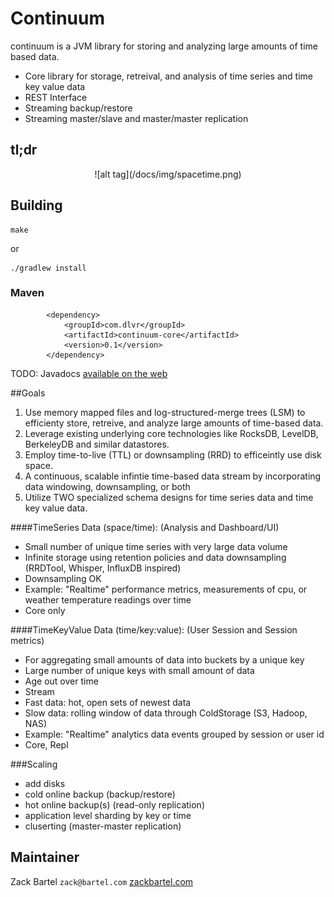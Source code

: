 # Continuum

continuum is a JVM library for storing and analyzing large amounts of time based data.

 - Core library for storage, retreival, and analysis of time series and time key value data
 - REST Interface
 - Streaming backup/restore
 - Streaming master/slave and master/master replication

## tl;dr
<p align="center">
![alt tag](/docs/img/spacetime.png)
<p>

## Building

    make
    
 or

    ./gradlew install

### Maven
```
		<dependency>
			<groupId>com.dlvr</groupId>
			<artifactId>continuum-core</artifactId>
			<version>0.1</version>
		</dependency>
```

TODO: Javadocs [available on the web](http://TODO.com)

##Goals
1. Use memory mapped files and log-structured-merge trees (LSM) to efficienty store, retreive, and analyze large amounts of time-based data.
2. Leverage existing underlying core technologies like RocksDB, LevelDB, BerkeleyDB and similar datastores.
3. Employ time-to-live (TTL) or downsampling (RRD) to efficeintly use disk space.
4. A continuous, scalable infintie time-based data stream by incorporating data windowing, downsampling, or both
5. Utilize TWO specialized schema designs for time series data and time key value data.

####TimeSeries Data (space/time): (Analysis and Dashboard/UI)
 - Small number of unique time series with very large data volume
 - Infinite storage using retention policies and data downsampling (RRDTool, Whisper, InfluxDB inspired)
 - Downsampling OK
 - Example: "Realtime" performance metrics, measurements of cpu, or weather temperature readings over time
 - Core only

####TimeKeyValue Data (time/key:value): (User Session and Session metrics)
 - For aggregating small amounts of data into buckets by a unique key
 - Large number of unique keys with small amount of data
 - Age out over time
 - Stream 
  - Fast data: hot, open sets of newest data
  - Slow data: rolling window of data through ColdStorage (S3, Hadoop, NAS)
 - Example: "Realtime" analytics data events grouped by session or user id
 - Core, Repl

###Scaling
 - add disks
 - cold online backup (backup/restore)
 - hot online backup(s) (read-only replication)
 - application level sharding by key or time
 - cluserting (master-master replication)

## Maintainer
Zack Bartel `zack@bartel.com` [zackbartel.com](zackbartel.com)
